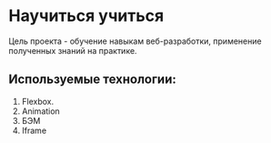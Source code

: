 # Научиться учиться
Цель проекта - обучение навыкам веб-разработки, применение полученных знаний на практике.

## Используемые технологии:
1. Flexbox.
2. Animation
3. БЭМ
4. Iframe

